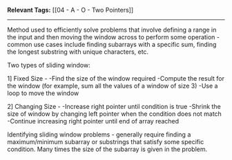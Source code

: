 
**Relevant Tags:** [[04 - A - O - Two Pointers]]

----

Method used to efficiently solve problems that involve defining a range in the input and then moving the window across to perform some operation - common use cases include finding subarrays with a specific sum, finding the longest substring with unique characters, etc.

Two types of sliding window:

1] Fixed Size - 
-Find the size of the window required
-Compute the result for the window (for example, sum all the values of a window of size 3)
-Use a loop to move the window

2] Changing Size -
-Increase right pointer until condition is true
-Shrink the size of window by changing left pointer when the condition does not match
-Continue increasing right pointer until end of array reached

Identifying sliding window problems - generally require finding a maximum/minimum subarray or substrings that satisfy some specific condition. Many times the size of the subarray is given in the problem.
